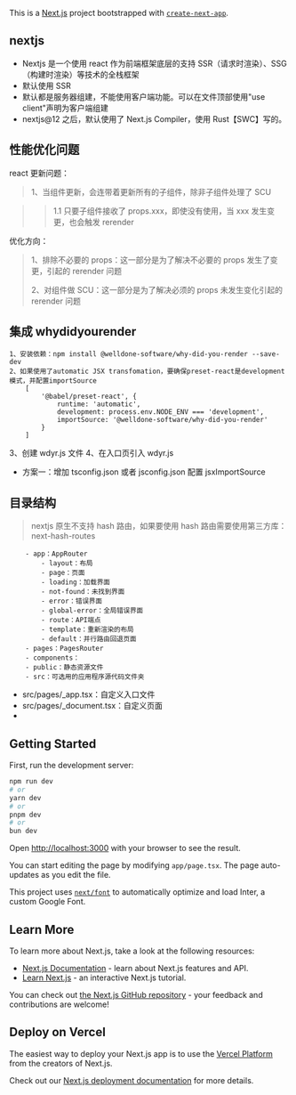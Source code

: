 This is a [Next.js](https://nextjs.org/) project bootstrapped with [`create-next-app`](https://github.com/vercel/next.js/tree/canary/packages/create-next-app).

## nextjs

- Nextjs 是一个使用 react 作为前端框架底层的支持 SSR（请求时渲染）、SSG（构建时渲染）等技术的全栈框架
- 默认使用 SSR
- 默认都是服务器组建，不能使用客户端功能。可以在文件顶部使用"use client"声明为客户端组建
- nextjs@12 之后，默认使用了 Next.js Compiler，使用 Rust【SWC】写的。

## 性能优化问题

react 更新问题：

> 1、当组件更新，会连带着更新所有的子组件，除非子组件处理了 SCU

> > 1.1 只要子组件接收了 props.xxx，即使没有使用，当 xxx 发生变更，也会触发 rerender

优化方向：

> 1、排除不必要的 props：这一部分是为了解决不必要的 props 发生了变更，引起的 rerender 问题
>
> 2、对组件做 SCU：这一部分是为了解决必须的 props 未发生变化引起的 rerender 问题

## 集成 whydidyourender

```plain
1、安装依赖：npm install @welldone-software/why-did-you-render --save-dev
2、如果使用了automatic JSX transfomation，要确保preset-react是development模式，并配置importSource
    [
        '@babel/preset-react', {
            runtime: 'automatic',
            development: process.env.NODE_ENV === 'development',
            importSource: '@welldone-software/why-did-you-render'
        }
    ]
```

3、创建 wdyr.js 文件
4、在入口页引入 wdyr.js

- 方案一：增加 tsconfig.json 或者 jsconfig.json 配置 jsxImportSource

## 目录结构

> nextjs 原生不支持 hash 路由，如果要使用 hash 路由需要使用第三方库：next-hash-routes

```plain
    - app：AppRouter
        - layout：布局
        - page：页面
        - loading：加载界面
        - not-found：未找到界面
        - error：错误界面
        - global-error：全局错误界面
        - route：API端点
        - template：重新渲染的布局
        - default：并行路由回退页面
    - pages：PagesRouter
    - components：
    - public：静态资源文件
    - src：可选用的应用程序源代码文件夹
```

- src/pages/\_app.tsx：自定义入口文件
- src/pages/\_document.tsx：自定义页面
-

## Getting Started

First, run the development server:

```bash
npm run dev
# or
yarn dev
# or
pnpm dev
# or
bun dev
```

Open [http://localhost:3000](http://localhost:3000) with your browser to see the result.

You can start editing the page by modifying `app/page.tsx`. The page auto-updates as you edit the file.

This project uses [`next/font`](https://nextjs.org/docs/basic-features/font-optimization) to automatically optimize and load Inter, a custom Google Font.

## Learn More

To learn more about Next.js, take a look at the following resources:

- [Next.js Documentation](https://nextjs.org/docs) - learn about Next.js features and API.
- [Learn Next.js](https://nextjs.org/learn) - an interactive Next.js tutorial.

You can check out [the Next.js GitHub repository](https://github.com/vercel/next.js/) - your feedback and contributions are welcome!

## Deploy on Vercel

The easiest way to deploy your Next.js app is to use the [Vercel Platform](https://vercel.com/new?utm_medium=default-template&filter=next.js&utm_source=create-next-app&utm_campaign=create-next-app-readme) from the creators of Next.js.

Check out our [Next.js deployment documentation](https://nextjs.org/docs/deployment) for more details.
